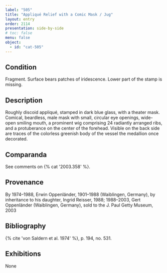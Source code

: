 ```yaml
---
label: "505"
title: "Appliqué Relief with a Comic Mask / Jug"
layout: entry
order: 2114
presentation: side-by-side
# toc: false
menu: false
object:
  - id: "cat-505"
---
```


## Condition

Fragment. Surface bears patches of iridescence. Lower part of the stamp is missing.

## Description

Roughly discoid appliqué, stamped in dark blue glass, with a theater mask. Comical, beardless, male mask with small, circular eye openings, wide-open smiling mouth, a prominent wig comprising 24 radiantly arranged ribs, and a protuberance on the center of the forehead. Visible on the back side are traces of the colorless greenish body of the vessel the medallion once decorated.

## Comparanda

See comments on {% cat '2003.358' %}.

## Provenance

By 1974–1988, Erwin Oppenländer, 1901–1988 (Waiblingen, Germany), by inheritance to his daughter, Ingrid Reisser, 1988; 1988–2003, Gert Oppenländer (Waiblingen, Germany), sold to the J. Paul Getty Museum, 2003

## Bibliography

{% cite 'von Saldern et al. 1974' %}, p. 194, no. 531.

## Exhibitions

None
